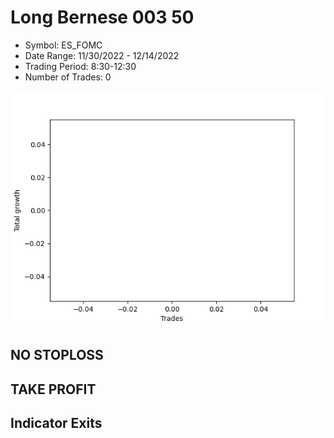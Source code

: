 # Long Bernese 003 50 
- Symbol: ES_FOMC
- Date Range: 11/30/2022 - 12/14/2022
- Trading Period: 8:30-12:30
- Number of Trades: 0

![Plot](LongBernese00350ES_FOMC.png)
## NO STOPLOSS














## TAKE PROFIT











## Indicator Exits

